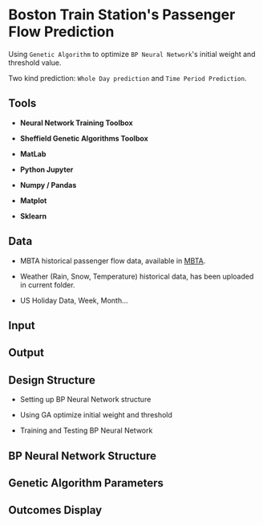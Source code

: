 # Boston Train Station's Passenger Flow Prediction

Using `Genetic Algorithm` to optimize `BP Neural Network`'s initial weight and threshold value.

Two kind prediction: `Whole Day prediction` and `Time Period Prediction`.

## Tools

* **Neural Network Training Toolbox**

* **Sheffield Genetic Algorithms Toolbox**

* **MatLab**

* **Python Jupyter**

* **Numpy / Pandas**

* **Matplot**

* **Sklearn**

## Data

* MBTA historical passenger flow data, available in 
<a href="http://mbtabackontrack.com/performance/index.html#/download" target="_blank">MBTA</a>.

* Weather (Rain, Snow, Temperature) historical data, has been uploaded in current folder.

* US Holiday Data, Week, Month...

## Input

## Output

## Design Structure

* Setting up BP Neural Network structure

* Using GA optimize initial weight and threshold

* Training and Testing BP Neural Network

## BP Neural Network Structure

## Genetic Algorithm Parameters

## Outcomes Display
